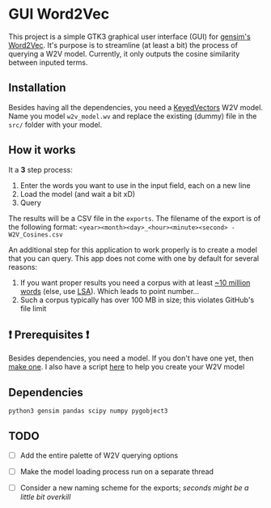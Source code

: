 # GUI Word2Vec

This project is a simple GTK3 graphical user interface (GUI) for [gensim's Word2Vec](https://radimrehurek.com/gensim/). It's purpose is to streamline (at least a bit) the process of querying a W2V model. Currently, it only outputs the cosine similarity between inputed terms.

## Installation
Besides having all the dependencies, you need a [KeyedVectors](https://radimrehurek.com/gensim/models/keyedvectors.html) W2V model. Name you model `w2v_model.wv` and replace the existing (dummy) file in the `src/` folder with your model.

## How it works
It a __3__ step process:
1. Enter the words you want to use in the input field, each on a new line
2. Load the model (and wait a bit xD)
3. Query

The results will be a CSV file in the `exports`. The filename of the export is of the following format: `<year><month><day>_<hour><minute><second> - W2V_Cosines.csv`

An additional step for this application to work properly is to create a model that you can query. This app does not come with one by default for several reasons:
1. If you want proper results you need a corpus with at least [~10 million words](https://arxiv.org/abs/1610.01520) (else, use [LSA](https://en.wikipedia.org/wiki/Latent_semantic_analysis)). Which leads to point number...
2. Such a corpus typically has over 100 MB in size; this violates GitHub's file limit

## :exclamation: Prerequisites :exclamation:
Besides dependencies, you need a model. If you don't have one yet, then [make one](https://rare-technologies.com/word2vec-tutorial/). I also have a script [here](https://github.com/tudorpaisa/train-word2vec) to help you create your W2V model

## Dependencies
```
python3 gensim pandas scipy numpy pygobject3
```

## TODO
* [ ] Add the entire palette of W2V querying options
- [ ] Make the model loading process run on a separate thread
- [ ] Consider a new naming scheme for the exports; _seconds might be a little bit overkill_

